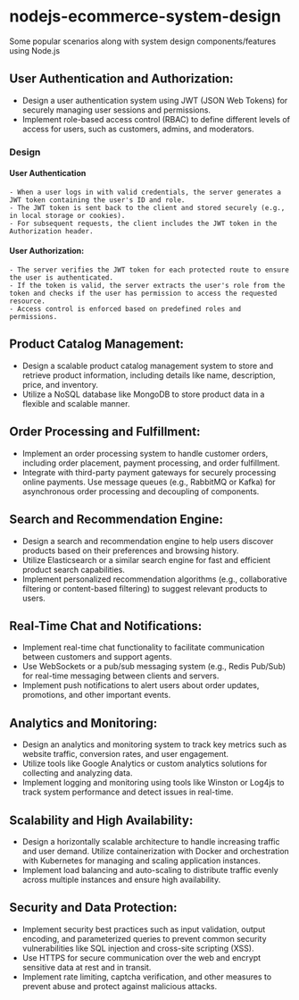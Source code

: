# nodejs-ecommerce-system-design

Some popular scenarios along with system design components/features using Node.js

## User Authentication and Authorization:

- Design a user authentication system using JWT (JSON Web Tokens) for securely managing user sessions and permissions.
- Implement role-based access control (RBAC) to define different levels of access for users, such as customers, admins, and moderators.

### Design

#### User Authentication

    - When a user logs in with valid credentials, the server generates a JWT token containing the user's ID and role.
    - The JWT token is sent back to the client and stored securely (e.g., in local storage or cookies).
    - For subsequent requests, the client includes the JWT token in the Authorization header.

#### User Authorization:

    - The server verifies the JWT token for each protected route to ensure the user is authenticated.
    - If the token is valid, the server extracts the user's role from the token and checks if the user has permission to access the requested resource.
    - Access control is enforced based on predefined roles and permissions.

## Product Catalog Management:

- Design a scalable product catalog management system to store and retrieve product information, including details like name, description, price, and inventory.
- Utilize a NoSQL database like MongoDB to store product data in a flexible and scalable manner.

## Order Processing and Fulfillment:

- Implement an order processing system to handle customer orders, including order placement, payment processing, and order fulfillment.
- Integrate with third-party payment gateways for securely processing online payments.
  Use message queues (e.g., RabbitMQ or Kafka) for asynchronous order processing and decoupling of components.

## Search and Recommendation Engine:

- Design a search and recommendation engine to help users discover products based on their preferences and browsing history.
- Utilize Elasticsearch or a similar search engine for fast and efficient product search capabilities.
- Implement personalized recommendation algorithms (e.g., collaborative filtering or content-based filtering) to suggest relevant products to users.

## Real-Time Chat and Notifications:

- Implement real-time chat functionality to facilitate communication between customers and support agents.
- Use WebSockets or a pub/sub messaging system (e.g., Redis Pub/Sub) for real-time messaging between clients and servers.
- Implement push notifications to alert users about order updates, promotions, and other important events.

## Analytics and Monitoring:

- Design an analytics and monitoring system to track key metrics such as website traffic, conversion rates, and user engagement.
- Utilize tools like Google Analytics or custom analytics solutions for collecting and analyzing data.
- Implement logging and monitoring using tools like Winston or Log4js to track system performance and detect issues in real-time.

## Scalability and High Availability:

- Design a horizontally scalable architecture to handle increasing traffic and user demand.
  Utilize containerization with Docker and orchestration with Kubernetes for managing and scaling application instances.
- Implement load balancing and auto-scaling to distribute traffic evenly across multiple instances and ensure high availability.

## Security and Data Protection:

- Implement security best practices such as input validation, output encoding, and parameterized queries to prevent common security vulnerabilities like SQL injection and cross-site scripting (XSS).
- Use HTTPS for secure communication over the web and encrypt sensitive data at rest and in transit.
- Implement rate limiting, captcha verification, and other measures to prevent abuse and protect against malicious attacks.

